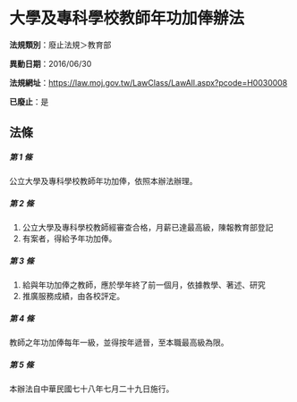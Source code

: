 # 大學及專科學校教師年功加俸辦法

**法規類別**：廢止法規＞教育部

**異動日期**：2016/06/30  

**法規網址**：https://law.moj.gov.tw/LawClass/LawAll.aspx?pcode=H0030008

**已廢止**：是



## 法條
##### 第 1 條
公立大學及專科學校教師年功加俸，依照本辦法辦理。

##### 第 2 條
1. 公立大學及專科學校教師經審查合格，月薪已達最高級，陳報教育部登記
1. 有案者，得給予年功加俸。

##### 第 3 條
1. 給與年功加俸之教師，應於學年終了前一個月，依據教學、著述、研究
1. 推廣服務成績，由各校評定。

##### 第 4 條
教師之年功加俸每年一級，並得按年遞晉，至本職最高級為限。

##### 第 5 條
本辦法自中華民國七十八年七月二十九日施行。


